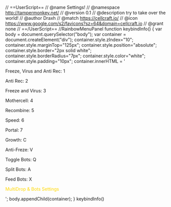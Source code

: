 // ==UserScript==
// @name         Settings!
// @namespace    http://tampermonkey.net/
// @version      0.1
// @description  try to take over the world!
// @author       Draxh
// @match        https://cellcraft.io/
// @icon         https://www.google.com/s2/favicons?sz=64&domain=cellcraft.io
// @grant        none
// ==/UserScript==
//RainbowMenuPanel
function keybindInfo() {
var body = document.querySelector("body");
var container = document.createElement("div");
    container.style.zIndex="10"; container.style.marginTop="125px"; container.style.position="absolute"; container.style.border="2px solid white"; container.style.borderRadius="7px"; container.style.color="white"; container.style.padding="10px";
    container.innerHTML = '<p> Freeze, Virus and Anti Rec: 1</p><p> Anti Rec: 2</p><p>Freeze and Virus: 3</p><p>Mothercell: 4</p><p>Recombine: 5</p><p>Speed: 6 </p><p>Portal: 7</p><p>Growth: C</p><p>Anti-Freze: V</p><p>Toggle Bots: Q</p><p>Split Bots: A</p><p>Feed Bots: X</p><p style="color: gold">MultiDrop & Bots Settings</p>';
    body.appendChild(container);
}
keybindInfo()
